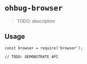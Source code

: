 # `ohbug-browser`

> TODO: description

## Usage

```
const browser = require('browser');

// TODO: DEMONSTRATE API
```
